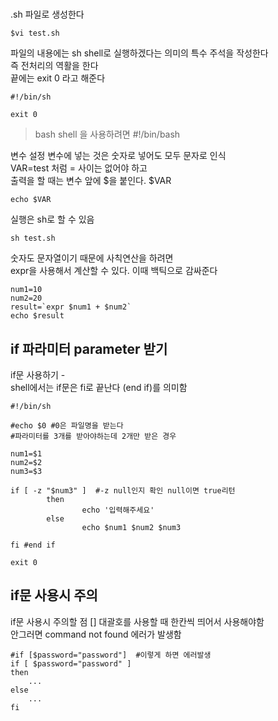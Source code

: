 # 
.sh 파일로 생성한다
```
$vi test.sh
```

파일의 내용에는 sh shell로 실행하겠다는 의미의 특수 주석을 작성한다  
즉 전처리의 역활을 한다   
끝에는 exit 0 라고 해준다

```
#!/bin/sh

exit 0
```

> bash shell 을 사용하려면 #!/bin/bash

변수 설정
변수에 넣는 것은 숫자로 넣어도 모두 문자로 인식  
VAR=test 처럼 = 사이는 없어야 하고   
출력을 할 때는 변수 앞에 $을 붙인다. $VAR
```
echo $VAR
```

실행은 sh로 할 수 있음
```
sh test.sh
```

숫자도 문자열이기 때문에 사칙연산을 하려면  
expr을 사용해서 계산할 수 있다. 이때 백틱으로 감싸준다
```
num1=10
num2=20
result=`expr $num1 + $num2`
echo $result
```

## if  파라미터 parameter 받기

if문 사용하기 -   
shell에서는 if문은 fi로 끝난다 (end if)를 의미함
```shell
#!/bin/sh

#echo $0 #0은 파일명을 받는다
#파라미터를 3개를 받아야하는데 2개만 받은 경우

num1=$1
num2=$2
num3=$3

if [ -z "$num3" ]  #-z null인지 확인 null이면 true리턴 
        then
                echo '입력해주세요'
        else
                echo $num1 $num2 $num3

fi #end if

exit 0
```


## if문 사용시 주의

if문 사용시 주의할 점 [] 대괄호를 사용할 때 한칸씩 띄어서 사용해야함  
안그러면 command not found 에러가 발생함
```
#if [$password="password"]  #이렇게 하면 에러발생
if [ $password="password" ]
then
    ...
else 
    ...
fi
```
